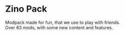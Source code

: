 # Zino Pack

Modpack made for fun, that we use to play with friends. \
Over 63 mods, with some new content and features.
